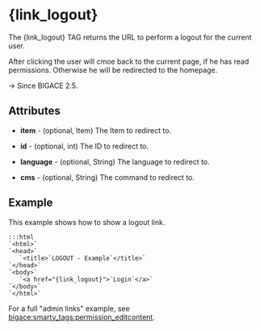 # {link_logout}

The {link_logout} TAG returns the URL to perform a logout for the current user.

After clicking the user will cmoe back to the current page, if he has read permissions.
Otherwise he will be redirected to the homepage.

-> Since BIGACE 2.5.

## Attributes


*  **item** - (optional, Item)
    The Item to redirect to.

*  **id** - (optional, int)
    The ID to redirect to.

*  **language** - (optional, String)
    The language to redirect to.

*  **cms** - (optional, String)
    The command to redirect to.

## Example

This example shows how to show a logout link.

	:::html
	`<html>`
	`<head>`
	   `<title>`LOGOUT - Example`</title>`
	`</head>`
	`<body>`
	   `<a href="{link_logout}">`Login`</a>`
	`</body>`
	`</html>`


For a full "admin links" example, see [bigace:smarty_tags:permission_editcontent](smarty_tags/permission_editcontent).
